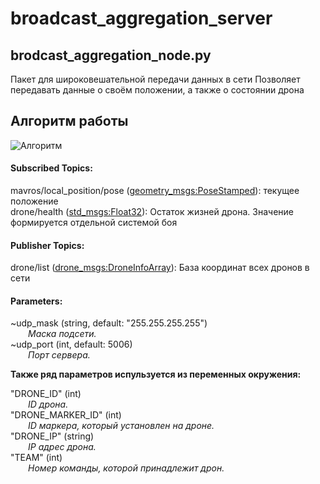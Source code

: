 # broadcast_aggregation_server

## brodcast_aggregation_node.py
Пакет для широковешательной передачи данных в сети
Позволяет передавать данные о своём положении, а также о состоянии дрона

## Алгоритм работы

![Алгоритм](https://lh3.googleusercontent.com/Q9CcGrKJiuggv9KURs5s3-eyZ39q0UAHLfRL_QzM-7JLiPQLky6MM_JpJS1ING11rDdqfPBicwQnVdxLUVq6MfqEbPx94gHA6FpIRikpYozQziYE0QGWnUthv2etqp7rU1J4WtUEMQEiOwu8MkITqPpYFcU4CqfHO-1gKfK9-JTGrSl8czD3TRwXFsZECCHqg3o8lbfksHx3tNw9uxYtmskXVqwwvjAXBRiYZpTA1M5b2nja1q8CqFwiTCIrzCXvdBm_2xV1o4xbYxyxJFfP-FmBeF2KFSW_haKeTa-kb93N995jd0pKU1Lqgo6FxgCFfvGEu6MGB8yC1SjzHo9FRKtlBR1B-WwU-t6PrsIDkMKg6HYeDkZ3k19iZaBEpT9bwDyfQFkP_YApoHzW7ReunRM-_bL1DYBO9UyIWIiLWVdnkx35uPS5aS8pRmfoND9FdLgjARy5dESfAEm-XFjL_LLhsmGWwXjBtFFYImhiK7DreIAhVoxLdhWK1z4XmkUODWkbrtIGTbG-Xow4dWlF0n45tZT_jtyb2I26CAUnrkktln276J9eRii9bN2eXfgLgNxwCd4yJC5NBx-DFkZs4AvuVYkAyZJR=w1849-h922)



#### Subscribed Topics:

mavros/local_position/pose ([geometry_msgs:PoseStamped](http://docs.ros.org/api/geometry_msgs/html/msg/PoseStamped.html)): текущее положение<br/>
drone/health ([std_msgs:Float32](http://docs.ros.org/lunar/api/std_msgs/html/msg/Float32.html)): Остаток жизней дрона. Значение формируется отдельной системой боя<br/>

#### Publisher Topics:
drone/list ([drone_msgs:DroneInfoArray](http://10.131.99.36/Laba_Drone/laba_drone/blob/master/drone_msgs/msg/DroneInfoArray.msg)): База координат всех дронов в сети <br/> 

#### Parameters:

~udp_mask (string, default: "255.255.255.255")<br/>
&emsp;&emsp;*Маска подсети.<br/>*
~udp_port (int, default: 5006)<br/>
&emsp;&emsp;*Порт сервера.<br/>*

**Также ряд параметров испульзуется из переменных окружения:**
   
"DRONE_ID" (int)<br>
&emsp;&emsp;*ID дрона.<br/>*
"DRONE_MARKER_ID" (int)<br>
&emsp;&emsp;*ID маркера, который установлен на дроне.<br/>*
"DRONE_IP" (string)<br>
&emsp;&emsp;*IP адрес дрона.<br/>*
"TEAM" (int)<br>
&emsp;&emsp;*Номер команды, которой принадлежит дрон.<br/>*
